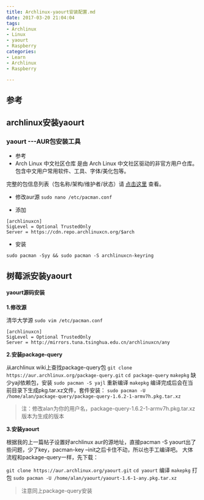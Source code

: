 ```yaml
---
title: Archlinux-yaourt安装配置.md
date: 2017-03-20 21:04:04
tags:
- Archlinux
- Linux
- yaourt
- Raspberry
categories:
- Learn
- Archlinux
- Raspberry

---
```

## 参考


## archlinux安装yaourt

### yaourt ---AUR包安装工具
* 参考
* Arch Linux 中文社区仓库 是由 Arch Linux 中文社区驱动的非官方用户仓库。包含中文用户常用软件、工具、字体/美化包等。

完整的包信息列表（包名称/架构/维护者/状态）请 [点击这里](https://github.com/archlinuxcn/repo)
 查看。
* 修改aur源
`sudo nano /etc/pacman.conf`

* 添加
```
[archlinuxcn]
SigLevel = Optional TrustedOnly
Server = https://cdn.repo.archlinuxcn.org/$arch
```
* 安装

`sudo pacman -Syy && sudo pacman -S archlinuxcn-keyring`


## 树莓派安装yaourt
#### yaourt源码安装

**1.修改源**

清华大学源
`sudo vim /etc/pacman.conf`

```
[archlinuxcn]
SigLevel = Optional TrustedOnly
Server = http://mirrors.tuna.tsinghua.edu.cn/archlinuxcn/any
```

**2.安装package-query**

从archlinux wiki上查找package-query包
`git clone https://aur.archlinux.org/package-query.git`
`cd package-query`
`makepkg`
缺少yajl依赖包，安装
`sudo pacman -S yajl`
重新编译
`makepkg`
编译完成后会在当前目录下生成pkg.tar.xz文件，套件安装：
`sudo pacman -U /home/alan/package-query/package-query-1.6.2-1-armv7h.pkg.tar.xz`
> 注：修改alan为你的用户名，package-query-1.6.2-1-armv7h.pkg.tar.xz版本为生成的版本

**3.安装yaourt**

根据我的上一篇帖子设置好archlinux aur的源地址，直接pacman -S yaourt出了些问题，少了key，pacman-key –init之后卡住不动，所以也手工编译吧。
大体流程和package-query一样，先下载：

`git clone https://aur.archlinux.org/yaourt.git`
`cd yaourt`
编译
`makepkg`
打包
`sudo pacman -U /home/alan/yaourt/yaourt-1.6-1-any.pkg.tar.xz`
> 注意同上package-query安装



